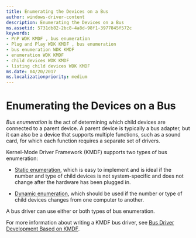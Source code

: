 ```yaml
---
title: Enumerating the Devices on a Bus
author: windows-driver-content
description: Enumerating the Devices on a Bus
ms.assetid: 5731db82-2bc8-4a8d-98f1-3977845f572c
keywords:
- PnP WDK KMDF , bus enumeration
- Plug and Play WDK KMDF , bus enumeration
- bus enumeration WDK KMDF
- enumeration WDK KMDF
- child devices WDK KMDF
- listing child devices WDK KMDF
ms.date: 04/20/2017
ms.localizationpriority: medium
---
```


# Enumerating the Devices on a Bus


*Bus enumeration* is the act of determining which child devices are connected to a parent device. A parent device is typically a bus adapter, but it can also be a device that supports multiple functions, such as a sound card, for which each function requires a separate set of drivers.

Kernel-Mode Driver Framework (KMDF) supports two types of bus enumeration:

-   [Static enumeration](static-enumeration.md), which is easy to implement and is ideal if the number and type of child devices is not system-specific and does not change after the hardware has been plugged in.

-   [Dynamic enumeration](dynamic-enumeration.md), which should be used if the number or type of child devices changes from one computer to another.

A bus driver can use either or both types of bus enumeration.

For more information about writing a KMDF bus driver, see [Bus Driver Development Based on KMDF](http://msdn.microsoft.com/windows/hardware/gg463281).

 

 





